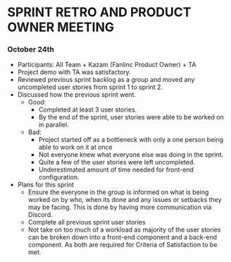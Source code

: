 # SPRINT RETRO AND PRODUCT OWNER MEETING

### October 24th

- Participants: All Team + Kazam (Fanlinc Product Owner) + TA
- Project demo with TA was satisfactory. 
- Reviewed previous sprint backlog as a group and moved any uncompleted user stories from sprint 1 to sprint 2.
- Discussed how the previous sprint went. 
  - Good:
    - Completed at least 3 user stories.
    - By the end of the sprint, user stories were able to be worked on in parallel.
  - Bad:
    - Project started off as a bottleneck with only a one person being able to work on it at once
    - Not everyone knew what everyone else was doing in the sprint.
    - Quite a few of the user stories were left uncompleted.
    - Underestimated amount of time needed for front-end configuration.
- Plans for this sprint
  - Ensure the everyone in the group is informed on what is being worked on by who, when its done and any issues or setbacks they may be facing. This is done by having more communication via Discord.
  - Complete all previous sprint user stories
  - Not take on too much of a workload as majority of the user stories can be broken down into a front-end component and a back-end component. As both are required for Criteria of Satisfaction to be met.

